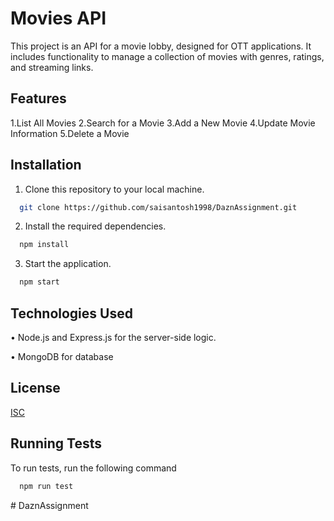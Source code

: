 # Movies API

This project is an API for a movie lobby, designed for OTT applications. It includes functionality to manage a collection of movies with genres, ratings, and streaming links.

## Features

1.List All Movies
2.Search for a Movie
3.Add a New Movie
4.Update Movie Information
5.Delete a Movie



## Installation

1. Clone this repository to your local machine.

```bash
  git clone https://github.com/saisantosh1998/DaznAssignment.git
```

2. Install the required dependencies.

```bash
  npm install
```

3. Start the application.

```bash
  npm start
```

## Technologies Used

• Node.js and Express.js for the server-side logic.

• MongoDB for database

## License

[ISC](https://choosealicense.com/licenses/isc/)

## Running Tests

To run tests, run the following command

```bash
  npm run test
```
#   D a z n A s s i g n m e n t  
 